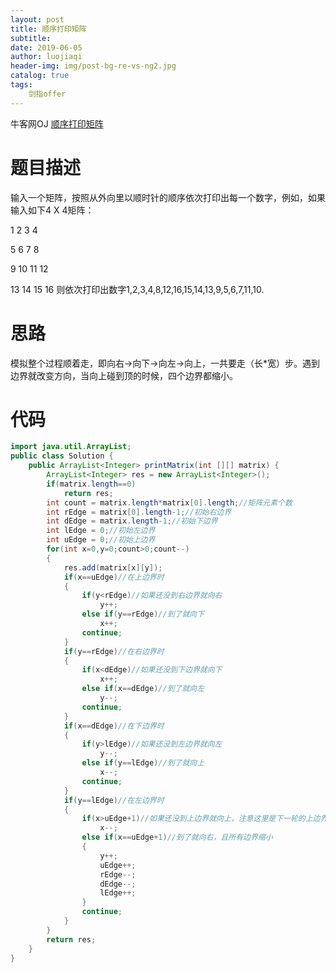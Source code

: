 ```yaml
---
layout: post                          
title: 顺序打印矩阵                               
subtitle:                             
date: 2019-06-05                      
author: luojiaqi                      
header-img: img/post-bg-re-vs-ng2.jpg 
catalog: true                         
tags:                                 
    剑指offer                              
---
```


牛客网OJ [顺序打印矩阵](https://www.nowcoder.com/practice/9b4c81a02cd34f76be2659fa0d54342a?tpId=13&tqId=11172&tPage=1&rp=1&ru=/ta/coding-interviews&qru=/ta/coding-interviews/question-ranking)

# 题目描述

输入一个矩阵，按照从外向里以顺时针的顺序依次打印出每一个数字，例如，如果输入如下4 X 4矩阵： 

1 2 3 4 

5 6 7 8

 9 10 11 12

 13 14 15 16 则依次打印出数字1,2,3,4,8,12,16,15,14,13,9,5,6,7,11,10.

# 思路

模拟整个过程顺着走，即向右->向下->向左->向上，一共要走（长*宽）步。遇到边界就改变方向，当向上碰到顶的时候，四个边界都缩小。

# 代码

```java
import java.util.ArrayList;
public class Solution {
    public ArrayList<Integer> printMatrix(int [][] matrix) {
 		ArrayList<Integer> res = new ArrayList<Integer>();
        if(matrix.length==0)
            return res;
        int count = matrix.length*matrix[0].length;//矩阵元素个数
        int rEdge = matrix[0].length-1;//初始右边界
        int dEdge = matrix.length-1;//初始下边界
        int lEdge = 0;//初始左边界
        int uEdge = 0;//初始上边界
        for(int x=0,y=0;count>0;count--)
        {
            res.add(matrix[x][y]);
            if(x==uEdge)//在上边界时
            {
                if(y<rEdge)//如果还没到右边界就向右
                    y++;
                else if(y==rEdge)//到了就向下
                    x++;
                continue;
            }
            if(y==rEdge)//在右边界时
            {
                if(x<dEdge)//如果还没到下边界就向下
                    x++;
                else if(x==dEdge)//到了就向左
                    y--;
                continue;
            }
            if(x==dEdge)//在下边界时
            {
                if(y>lEdge)//如果还没到左边界就向左
                    y--;
                else if(y==lEdge)//到了就向上
                    x--;
                continue;
            }
            if(y==lEdge)//在左边界时
            {
                if(x>uEdge+1)//如果还没到上边界就向上，注意这里是下一轮的上边界
                    x--;
                else if(x==uEdge+1)//到了就向右，且所有边界缩小
                {
                    y++;
                    uEdge++;
                    rEdge--;
                    dEdge--;
                    lEdge++;
                }
                continue;
            }                
        }
        return res;
    }
}
```

